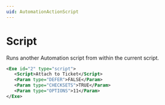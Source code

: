 ```yaml
---
uid: AutomationActionScript
---
```


# Script

Runs another Automation script from within the current script.

```xml
<Exe id="2" type="script">
   <Script>Attach to Ticket</Script>
   <Param type="DEFER">FALSE</Param>
   <Param type="CHECKSETS">TRUE</Param>
   <Param type="OPTIONS">11</Param>
</Exe>
```

